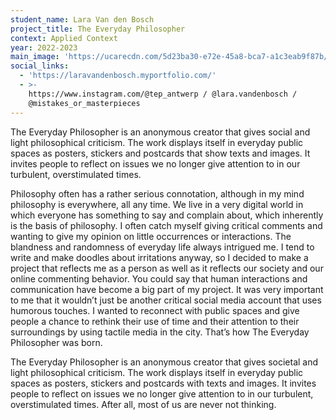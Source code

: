 ```yaml
---
student_name: Lara Van den Bosch
project_title: The Everyday Philosopher
context: Applied Context
year: 2022-2023
main_image: 'https://ucarecdn.com/5d23ba30-e72e-45a8-bca7-a1c3eab9f87b/'
social_links:
  - 'https://laravandenbosch.myportfolio.com/'
  - >-
    https://www.instagram.com/@tep_antwerp / @lara.vandenbosch /
    @mistakes_or_masterpieces
---
```

The Everyday Philosopher is an anonymous creator that gives social and light philosophical criticism. The work displays itself in everyday public spaces as posters, stickers and postcards that show texts and images. It invites people to reflect on issues we no longer give attention to in our turbulent, overstimulated times.

Philosophy often has a rather serious connotation, although in my mind philosophy is everywhere, all any time. We live in a very digital world in which everyone has something to say and complain about, which inherently is the basis of philosophy. I often catch myself giving critical comments and wanting to give my opinion on little occurrences or interactions. The blandness and randomness of everyday life always intrigued me. I tend to write and make doodles about irritations anyway, so I decided to make a project that reflects me as a person as well as it reflects our society and our online commenting behavior. You could say that human interactions and communication have become a big part of my project.  It was very important to me that it wouldn’t just be another critical social media account that uses humorous touches. I wanted to reconnect with public spaces and give people a chance to rethink their use of time and their attention to their surroundings by using tactile media in the city. That’s how The Everyday Philosopher was born.

The Everyday Philosopher is an anonymous creator that gives societal and light philosophical criticism. The work displays itself in everyday public spaces as posters, stickers and postcards with texts and images. It invites people to reflect on issues we no longer give attention to in our turbulent, overstimulated times. After all, most of us are never not thinking.